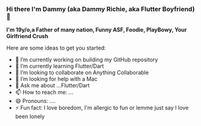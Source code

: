 ### Hi there I'm Dammy (aka Dammy Richie, aka Flutter Boyfriend)👋

**I'm 19y/o,a Father of many nation, Funny ASF, Foodie, PlayBowy, Your Girlfriend Crush**

Here are some ideas to get you started:

- 🔭 I’m currently working on building my GitHub repository
- 🌱 I’m currently learning Flutter/Dart
- 👯 I’m looking to collaborate on Anything Collaborable 
- 🤔 I’m looking for help with a Mac 
- 💬 Ask me about ...Flutter/Dart
- 📫 How to reach me: ...
- 😄 Pronouns: ....
- ⚡ Fun fact: I love boredom, I'm allergic to fun or lemme just say I love been lonely

